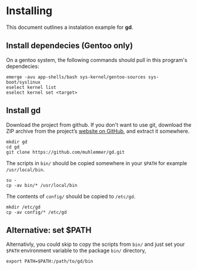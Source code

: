 # Installing

This document outlines a instalation example for **gd**.

## Install dependecies (Gentoo only)

On a gentoo system, the following commands should pull in this program's dependecies:
```
emerge -avu app-shells/bash sys-kernel/gentoo-sources sys-boot/syslinux
eselect kernel list
eselect kernel set <target>
```

## Install gd

Download the project from github. If you don't want to use git, download the ZIP archive from the project’s [website on GitHub](https://github.com/muhlemmer/gd), and extract it somewhere. 

```
mkdir gd
cd gd
git clone https://github.com/muhlemmer/gd.git
```
The scripts in `bin/` should be copied somewhere in your `$PATH` for example `/usr/local/bin`.
```
su -
cp -av bin/* /usr/local/bin
```
The contents of `config/` should be copied to `/etc/gd`.
```
mkdir /etc/gd
cp -av config/* /etc/gd
```

## Alternative: set $PATH

Alternativly, you could skip to copy the scripts from `bin/` and just set your `$PATH` environment variable to the package `bin/` directory,
```
export PATH=$PATH:/path/to/gd/bin
```
